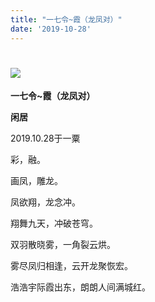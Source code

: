 ```yaml
---
title: "一七令~霞（龙凤对）"
date: '2019-10-28'
---
```

  #  ![](/images/heshui.jpg)
  
  **一七令~霞（龙凤对）**
  
  **闲居**
  
2019.10.28于一粟 

彩，融。 

画凤，雕龙。 

凤欲翔，龙念冲。

翔舞九天，冲破苍穹。

双羽散晓雾，一角裂云烘。

雾尽凤归相逢，云开龙聚恢宏。 

浩浩宇际霞出东，朗朗人间满城红。 

